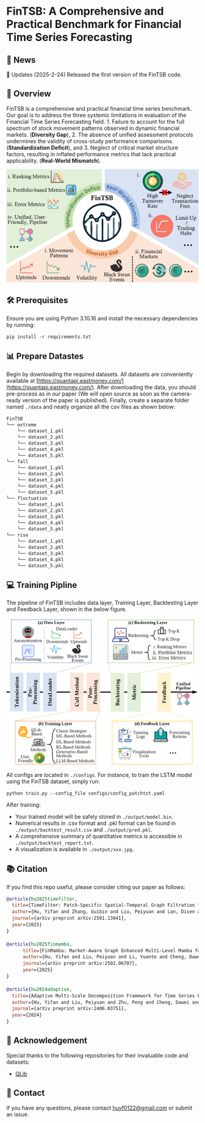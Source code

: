 # FinTSB: A Comprehensive and Practical Benchmark for Financial Time Series Forecasting


## 📰 News

🚩 Updates (2025-2-24) Released the first version of the FinTSB code.

## 🌟 Overview

FinTSB is a comprehensive and practical financial time series benchmark. Our goal is to address the three systemic limitations in evaluation of the Financial Time Series Forecasting field. 1. Failure to account for the full spectrum of stock movement patterns observed in dynamic financial markets. (**Diversity Gap**), 2. The absence of unified assessment protocols undermines the validity of cross-study performance comparisons. (**Standardization Deficit**), and 3. Neglect of critical market structure factors, resulting in inflated performance metrics that lack practical applicability. (**Real-World Mismatch**).

![](./assets/motivation.png)

## 🛠 Prerequisites

Ensure you are using Python 3.10.16 and install the necessary dependencies by running:

```
pip install -r requirements.txt
```

## 📊 Prepare Datastes

Begin by downloading the required datasets. All datasets are conveniently available at [https://quantapi.eastmoney.com/](https://quantapi.eastmoney.com/). After downloading the data, you should pre-process as in our paper (We will open source as soon as the camera-ready version of the paper is published). Finally, create a separate folder named `./data` and neatly organize all the csv files as shown below:

```
FinTSB
└── extreme
    └── dataset_1.pkl
    └── dataset_2.pkl
    └── dataset_3.pkl
    └── dataset_4.pkl
    └── dataset_5.pkl
└── fall
    └── dataset_1.pkl
    └── dataset_2.pkl
    └── dataset_3.pkl
    └── dataset_4.pkl
    └── dataset_5.pkl
└── fluctuation
    └── dataset_1.pkl
    └── dataset_2.pkl
    └── dataset_3.pkl
    └── dataset_4.pkl
    └── dataset_5.pkl
└── rise
    └── dataset_1.pkl
    └── dataset_2.pkl
    └── dataset_3.pkl
    └── dataset_4.pkl
    └── dataset_5.pkl
```

## 💻 Training Pipline

The pipeline of FinTSB includes data layer, Training Layer, Backtesting Layer and Feedback Layer, shown in the below figure.

![](./assets/pipeline.png)

All configs are located in `./configs`. For instance, to train the LSTM model using the FinTSB dataset, simply run:

```shell
python train.py --config_file configs/config_patchtst.yaml
```

After training:

- Your trained model will be safely stored in `./output/model.bin`.
- Numerical results in .csv format and .pkl format can be found in `./output/backtest_result.csv` and `./output/pred.pkl`.
- A comprehensive summary of quantitative metrics is accessible in `./output/backtest_report.txt`.
- A visualization is available in `./output/xxx.jpg`.

## 📚 Citation
If you find this repo useful, please consider citing our paper as follows:
```bibtex
@article{hu2025timefilter,
  title={TimeFilter: Patch-Specific Spatial-Temporal Graph Filtration for Time Series Forecasting},
  author={Hu, Yifan and Zhang, Guibin and Liu, Peiyuan and Lan, Disen and Li, Naiqi and Cheng, Dawei and Dai, Tao and Xia, Shu-Tao and Pan, Shirui},
  journal={arXiv preprint arXiv:2501.13041},
  year={2025}
}

@article{hu2025finmamba,
      title={FinMamba: Market-Aware Graph Enhanced Multi-Level Mamba for Stock Movement Prediction}, 
      author={Hu, Yifan and Liu, Peiyuan and Li, Yuante and Cheng, Dawei and Li, Naiqi and Dai, Tao and Bao, Jigang and Xia Shu-Tao},
      journal={arXiv preprint arXiv:2502.06707},
      year={2025}
}

@article{hu2024adaptive,
  title={Adaptive Multi-Scale Decomposition Framework for Time Series Forecasting},
  author={Hu, Yifan and Liu, Peiyuan and Zhu, Peng and Cheng, Dawei and Dai, Tao},
  journal={arXiv preprint arXiv:2406.03751},
  year={2024}
}
```

## 🙏 Acknowledgement
Special thanks to the following repositories for their invaluable code and datasets:

- [QLib](https://github.com/microsoft/qlib)

## 📩 Contact
If you have any questions, please contact [huyf0122@gmail.com](huyf0122@gmail.com) or submit an issue.
